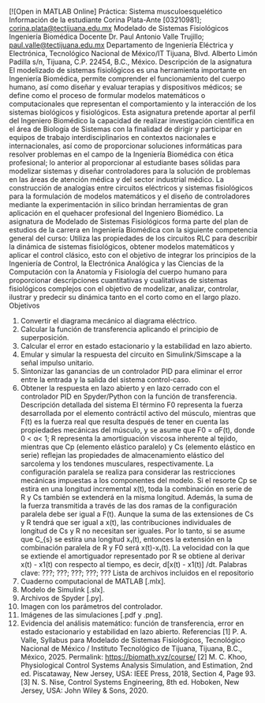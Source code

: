 [![Open in MATLAB Online]
Práctica: Sistema musculoesquelético
Información de la estudiante
Corina Plata-Ante [03210981]; corina.plata@tectijuana.edu.mx
Modelado de Sistemas Fisiológicos
Ingeniería Biomédica
Docente
Dr. Paul Antonio Valle Trujillo; paul.valle@tectijuana.edu.mx
Departamento de Ingeniería Eléctrica y Electrónica, Tecnológico Nacional de México/IT Tijuana, Blvd. Alberto Limón Padilla s/n, Tijuana, C.P. 22454, B.C., México.
Descripción de la asignatura
El modelizado de sistemas fisiológicos es una herramienta importante en Ingeniería Biomédica, permite comprender el funcionamiento del cuerpo humano, así como diseñar y evaluar terapias y dispositivos médicos; se define como el proceso de formular modelos matemáticos o computacionales que representan el comportamiento y la interacción de los sistemas biológicos y fisiológicos. Esta asignatura pretende aportar al perfil del Ingeniero Biomédico la capacidad de realizar investigación científica en el área de Biología de Sistemas con la finalidad de dirigir y participar en equipos de trabajo interdisciplinarios en contextos nacionales e internacionales, así como de proporcionar soluciones informáticas para resolver problemas en el campo de la Ingeniería Biomédica con ética profesional; lo anterior al proporcionar al estudiante bases sólidas para modelizar sistemas y diseñar controladores para la solución de problemas en las áreas de atención médica y del sector industrial médico. La construcción de analogías entre circuitos eléctricos y sistemas fisiológicos para la formulación de modelos matemáticos y el diseño de controladores mediante la experimentación in silico brindan herramientas de gran aplicación en el quehacer profesional del Ingeniero Biomédico.
La asignatura de Modelado de Sistemas Fisiológicos forma parte del plan de estudios de la carrera en Ingeniería Biomédica con la siguiente competencia general del curso: Utiliza las propiedades de los circuitos RLC para describir la dinámica de sistemas fisiológicos, obtener modelos matemáticos y aplicar el control clásico, esto con el objetivo de integrar los principios de la Ingeniería de Control, la Electrónica Analógica y las Ciencias de la Computación con la Anatomía y Fisiología del cuerpo humano para proporcionar descripciones cuantitativas y cualitativas de sistemas fisiológicos complejos con el objetivo de modelizar, analizar, controlar, ilustrar y predecir su dinámica tanto en el corto como en el largo plazo.
Objetivos
1.	Convertir el diagrama mecánico al diagrama eléctrico.
2.	Calcular la función de transferencia aplicando el principio de superposición.
3.	Calcular el error en estado estacionario y la estabilidad en lazo abierto.
4.	Emular y simular la respuesta del circuito en Simulink/Simscape a la señal impulso unitario.
5.	Sintonizar las ganancias de un controlador PID para eliminar el error entre la entrada y la salida del sistema control-caso.
6.	Obtener la respuesta en lazo abierto y en lazo cerrado con el controlador PID en Spyder/Python con la función de transferencia.
Descripción detallada del sistema
El término F0 representa la fuerza desarrollada por el elemento contráctil activo del músculo, mientras que F(t) es la fuerza real que resulta después de tener en cuenta las propiedades mecánicas del músculo, y se asume que F0 = αF(t), donde 0 < α< 1; R representa la amortiguación viscosa inherente al tejido, mientras que Cp (elemento elástico paralelo) y Cs (elemento elástico en serie) reflejan las propiedades de almacenamiento elástico del sarcolema y los tendones musculares, respectivamente.
La configuración paralela se realiza para considerar las restricciones mecánicas impuestas a los componentes del modelo. Si el resorte Cp se estira en una longitud incremental x(t), toda la combinación en serie de R y Cs también se extenderá en la misma longitud. Además, la suma de la fuerza transmitida a través de las dos ramas de la configuración paralela debe ser igual a F(t). Aunque la suma de las extensiones de Cs y R tendrá que ser igual a x(t), las contribuciones individuales de longitud de Cs y R no necesitan ser iguales. Por lo tanto, si se asume que C_{s} se estira una longitud x₁(t), entonces la extensión en la combinación paralela de R y F0 será x(t)-x₁(t). La velocidad con la que se extiende el amortiguador representado por R se obtiene al derivar x(t) - x1(t) con respecto al tiempo, es decir, d[x(t) - x1(t)] /dt.
Palabras clave: ???; ???; ???; ???; ???
Lista de archivos incluidos en el repositorio
1.	Cuaderno computacional de MATLAB [.mlx].
2.	Modelo de Simulink [.slx].
3.	Archivos de Spyder [.py].
4.	Imagen con los parámetros del controlador.
5.	Imágenes de las simulaciones [.pdf y .png].
6.	Evidencia del análisis matemático: función de transferencia, error en estado estacionario y estabilidad en lazo abierto.
Referencias
[1] P. A. Valle, Syllabus para Modelado de Sistemas Fisiológicos, Tecnológico Nacional de México / Instituto Tecnológico de Tijuana, Tijuana, B.C., México, 2025. Permalink: https://biomath.xyz/course/
[2] M. C. Khoo, Physiological Control Systems Analysis Simulation, and Estimation, 2nd ed. Piscataway, New Jersey, USA: IEEE Press, 2018, Section 4, Page 93.
[3] N. S. Nise, Control Systems Engineering, 8th ed. Hoboken, New Jersey, USA: John Wiley & Sons, 2020.
